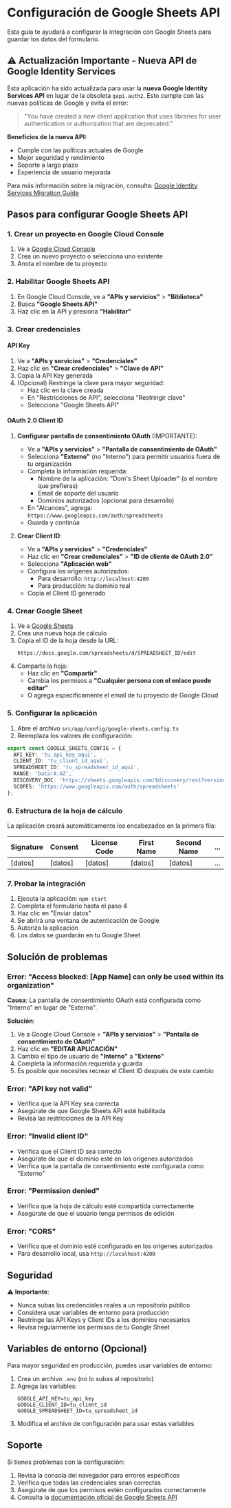 # Configuración de Google Sheets API

Esta guía te ayudará a configurar la integración con Google Sheets para guardar los datos del formulario.

## ⚠️ Actualización Importante - Nueva API de Google Identity Services

Esta aplicación ha sido actualizada para usar la **nueva Google Identity Services API** en lugar de la obsoleta `gapi.auth2`. Esto cumple con las nuevas políticas de Google y evita el error:

> "You have created a new client application that uses libraries for user authentication or authorization that are deprecated."

**Beneficios de la nueva API:**
- Cumple con las políticas actuales de Google
- Mejor seguridad y rendimiento
- Soporte a largo plazo
- Experiencia de usuario mejorada

Para más información sobre la migración, consulta: [Google Identity Services Migration Guide](https://developers.google.com/identity/gsi/web/guides/gis-migration)

## Pasos para configurar Google Sheets API

### 1. Crear un proyecto en Google Cloud Console

1. Ve a [Google Cloud Console](https://console.cloud.google.com/)
2. Crea un nuevo proyecto o selecciona uno existente
3. Anota el nombre de tu proyecto

### 2. Habilitar Google Sheets API

1. En Google Cloud Console, ve a **"APIs y servicios"** > **"Biblioteca"**
2. Busca **"Google Sheets API"**
3. Haz clic en la API y presiona **"Habilitar"**

### 3. Crear credenciales

#### API Key
1. Ve a **"APIs y servicios"** > **"Credenciales"**
2. Haz clic en **"Crear credenciales"** > **"Clave de API"**
3. Copia la API Key generada
4. (Opcional) Restringe la clave para mayor seguridad:
   - Haz clic en la clave creada
   - En "Restricciones de API", selecciona "Restringir clave"
   - Selecciona "Google Sheets API"

#### OAuth 2.0 Client ID
1. **Configurar pantalla de consentimiento OAuth** (IMPORTANTE):
   - Ve a **"APIs y servicios"** > **"Pantalla de consentimiento de OAuth"**
   - Selecciona **"Externo"** (no "Interno") para permitir usuarios fuera de tu organización
   - Completa la información requerida:
     - Nombre de la aplicación: "Dom's Sheet Uploader" (o el nombre que prefieras)
     - Email de soporte del usuario
     - Dominios autorizados (opcional para desarrollo)
   - En "Alcances", agrega: `https://www.googleapis.com/auth/spreadsheets`
   - Guarda y continúa

2. **Crear Client ID**:
   - Ve a **"APIs y servicios"** > **"Credenciales"**
   - Haz clic en **"Crear credenciales"** > **"ID de cliente de OAuth 2.0"**
   - Selecciona **"Aplicación web"**
   - Configura los orígenes autorizados:
     - Para desarrollo: `http://localhost:4200`
     - Para producción: tu dominio real
   - Copia el Client ID generado

### 4. Crear Google Sheet

1. Ve a [Google Sheets](https://sheets.google.com/)
2. Crea una nueva hoja de cálculo
3. Copia el ID de la hoja desde la URL:
   ```
   https://docs.google.com/spreadsheets/d/SPREADSHEET_ID/edit
   ```
4. Comparte la hoja:
   - Haz clic en **"Compartir"**
   - Cambia los permisos a **"Cualquier persona con el enlace puede editar"**
   - O agrega específicamente el email de tu proyecto de Google Cloud

### 5. Configurar la aplicación

1. Abre el archivo `src/app/config/google-sheets.config.ts`
2. Reemplaza los valores de configuración:

```typescript
export const GOOGLE_SHEETS_CONFIG = {
  API_KEY: 'tu_api_key_aqui',
  CLIENT_ID: 'tu_client_id_aqui',
  SPREADSHEET_ID: 'tu_spreadsheet_id_aqui',
  RANGE: 'Data!A:AZ',
  DISCOVERY_DOC: 'https://sheets.googleapis.com/$discovery/rest?version=v4',
  SCOPES: 'https://www.googleapis.com/auth/spreadsheets'
};
```

### 6. Estructura de la hoja de cálculo

La aplicación creará automáticamente los encabezados en la primera fila:

| Signature | Consent | License Code | First Name | Second Name | ... |
|-----------|---------|--------------|------------|-------------| --- |
| [datos]   | [datos] | [datos]      | [datos]    | [datos]     | ... |

### 7. Probar la integración

1. Ejecuta la aplicación: `npm start`
2. Completa el formulario hasta el paso 4
3. Haz clic en "Enviar datos"
4. Se abrirá una ventana de autenticación de Google
5. Autoriza la aplicación
6. Los datos se guardarán en tu Google Sheet

## Solución de problemas

### Error: "Access blocked: [App Name] can only be used within its organization"
**Causa**: La pantalla de consentimiento OAuth está configurada como "Interno" en lugar de "Externo".

**Solución**:
1. Ve a Google Cloud Console > **"APIs y servicios"** > **"Pantalla de consentimiento de OAuth"**
2. Haz clic en **"EDITAR APLICACIÓN"**
3. Cambia el tipo de usuario de **"Interno"** a **"Externo"**
4. Completa la información requerida y guarda
5. Es posible que necesites recrear el Client ID después de este cambio

### Error: "API key not valid"
- Verifica que la API Key sea correcta
- Asegúrate de que Google Sheets API esté habilitada
- Revisa las restricciones de la API Key

### Error: "Invalid client ID"
- Verifica que el Client ID sea correcto
- Asegúrate de que el dominio esté en los orígenes autorizados
- Verifica que la pantalla de consentimiento esté configurada como "Externo"

### Error: "Permission denied"
- Verifica que la hoja de cálculo esté compartida correctamente
- Asegúrate de que el usuario tenga permisos de edición

### Error: "CORS"
- Verifica que el dominio esté configurado en los orígenes autorizados
- Para desarrollo local, usa `http://localhost:4200`

## Seguridad

⚠️ **Importante**: 
- Nunca subas las credenciales reales a un repositorio público
- Considera usar variables de entorno para producción
- Restringe las API Keys y Client IDs a los dominios necesarios
- Revisa regularmente los permisos de tu Google Sheet

## Variables de entorno (Opcional)

Para mayor seguridad en producción, puedes usar variables de entorno:

1. Crea un archivo `.env` (no lo subas al repositorio)
2. Agrega las variables:
   ```
   GOOGLE_API_KEY=tu_api_key
   GOOGLE_CLIENT_ID=tu_client_id
   GOOGLE_SPREADSHEET_ID=tu_spreadsheet_id
   ```
3. Modifica el archivo de configuración para usar estas variables

## Soporte

Si tienes problemas con la configuración:
1. Revisa la consola del navegador para errores específicos
2. Verifica que todas las credenciales sean correctas
3. Asegúrate de que los permisos estén configurados correctamente
4. Consulta la [documentación oficial de Google Sheets API](https://developers.google.com/sheets/api)
